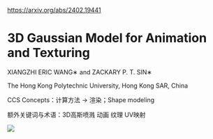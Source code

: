 https://arxiv.org/abs/2402.19441

# 3D Gaussian Model for Animation and Texturing

XIANGZHI ERIC WANG∗ and ZACKARY P. T. SIN∗ 

The Hong Kong Polytechnic University, Hong Kong SAR, China

CCS Concepts：计算方法 $\to$ 渲染；Shape modeling

额外关键词与术语：3D高斯喷溅 动画 纹理 UV映射

![](https://github.com/hongsi466474/A4MD/blob/%E6%96%87%E7%8C%AE%E7%9B%B8%E5%85%B3/3DGS/3DGM/%E6%88%AA%E5%9B%BE/3DGM.jpeg?raw=true)
